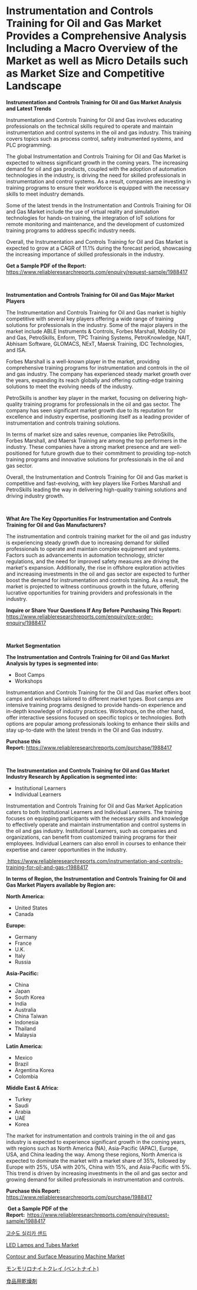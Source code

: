 <p><h1>Instrumentation and Controls Training for Oil and Gas Market Provides a Comprehensive Analysis Including a Macro Overview of the Market as well as Micro Details such as Market Size and Competitive Landscape</h1></p><p><strong>Instrumentation and Controls Training for Oil and Gas Market Analysis and Latest Trends</strong></p>
<p><p>Instrumentation and Controls Training for Oil and Gas involves educating professionals on the technical skills required to operate and maintain instrumentation and control systems in the oil and gas industry. This training covers topics such as process control, safety instrumented systems, and PLC programming.</p><p>The global Instrumentation and Controls Training for Oil and Gas Market is expected to witness significant growth in the coming years. The increasing demand for oil and gas products, coupled with the adoption of automation technologies in the industry, is driving the need for skilled professionals in instrumentation and control systems. As a result, companies are investing in training programs to ensure their workforce is equipped with the necessary skills to meet industry demands.</p><p>Some of the latest trends in the Instrumentation and Controls Training for Oil and Gas Market include the use of virtual reality and simulation technologies for hands-on training, the integration of IoT solutions for remote monitoring and maintenance, and the development of customized training programs to address specific industry needs.</p><p>Overall, the Instrumentation and Controls Training for Oil and Gas Market is expected to grow at a CAGR of 11.1% during the forecast period, showcasing the increasing importance of skilled professionals in the industry.</p></p>
<p><strong>Get a Sample PDF of the Report:&nbsp;</strong> <a href="https://www.reliableresearchreports.com/enquiry/request-sample/1988417">https://www.reliableresearchreports.com/enquiry/request-sample/1988417</a></p>
<p>&nbsp;</p>
<p><strong>Instrumentation and Controls Training for Oil and Gas Major Market Players</strong></p>
<p><p>The Instrumentation and Controls Training for Oil and Gas market is highly competitive with several key players offering a wide range of training solutions for professionals in the industry. Some of the major players in the market include ABLE Instruments & Controls, Forbes Marshall, Mobility Oil and Gas, PetroSkills, Enform, TPC Training Systems, PetroKnowledge, NAIT, Abhisam Software, GLOMACS, NExT, Maersk Training, IDC Technologies, and ISA.</p><p>Forbes Marshall is a well-known player in the market, providing comprehensive training programs for instrumentation and controls in the oil and gas industry. The company has experienced steady market growth over the years, expanding its reach globally and offering cutting-edge training solutions to meet the evolving needs of the industry.</p><p>PetroSkills is another key player in the market, focusing on delivering high-quality training programs for professionals in the oil and gas sector. The company has seen significant market growth due to its reputation for excellence and industry expertise, positioning itself as a leading provider of instrumentation and controls training solutions.</p><p>In terms of market size and sales revenue, companies like PetroSkills, Forbes Marshall, and Maersk Training are among the top performers in the industry. These companies have a strong market presence and are well-positioned for future growth due to their commitment to providing top-notch training programs and innovative solutions for professionals in the oil and gas sector.</p><p>Overall, the Instrumentation and Controls Training for Oil and Gas market is competitive and fast-evolving, with key players like Forbes Marshall and PetroSkills leading the way in delivering high-quality training solutions and driving industry growth.</p></p>
<p>&nbsp;</p>
<p><strong>What Are The Key Opportunities For Instrumentation and Controls Training for Oil and Gas Manufacturers?</strong></p>
<p><p>The instrumentation and controls training market for the oil and gas industry is experiencing steady growth due to increasing demand for skilled professionals to operate and maintain complex equipment and systems. Factors such as advancements in automation technology, stricter regulations, and the need for improved safety measures are driving the market's expansion. Additionally, the rise in offshore exploration activities and increasing investments in the oil and gas sector are expected to further boost the demand for instrumentation and controls training. As a result, the market is projected to witness continuous growth in the future, offering lucrative opportunities for training providers and professionals in the industry.</p></p>
<p><strong>Inquire or Share Your Questions If Any Before Purchasing This Report:</strong> <a href="https://www.reliableresearchreports.com/enquiry/pre-order-enquiry/1988417">https://www.reliableresearchreports.com/enquiry/pre-order-enquiry/1988417</a></p>
<p>&nbsp;</p>
<p><strong>Market Segmentation</strong></p>
<p><strong>The Instrumentation and Controls Training for Oil and Gas Market Analysis by types is segmented into:</strong></p>
<p><ul><li>Boot Camps</li><li>Workshops</li></ul></p>
<p><p>Instrumentation and Controls Training for the Oil and Gas market offers boot camps and workshops tailored to different market types. Boot camps are intensive training programs designed to provide hands-on experience and in-depth knowledge of industry practices. Workshops, on the other hand, offer interactive sessions focused on specific topics or technologies. Both options are popular among professionals looking to enhance their skills and stay up-to-date with the latest trends in the Oil and Gas industry.</p></p>
<p><strong>Purchase this Report:&nbsp;</strong><a href="https://www.reliableresearchreports.com/purchase/1988417">https://www.reliableresearchreports.com/purchase/1988417</a></p>
<p>&nbsp;</p>
<p><strong>The Instrumentation and Controls Training for Oil and Gas Market Industry Research by Application is segmented into:</strong></p>
<p><ul><li>Institutional Learners</li><li>Individual Learners</li></ul></p>
<p><p>Instrumentation and Controls Training for Oil and Gas Market Application caters to both Institutional Learners and Individual Learners. The training focuses on equipping participants with the necessary skills and knowledge to effectively operate and maintain instrumentation and control systems in the oil and gas industry. Institutional Learners, such as companies and organizations, can benefit from customized training programs for their employees. Individual Learners can also enroll in courses to enhance their expertise and career opportunities in the industry.</p></p>
<p><a href="https://www.reliableresearchreports.com/instrumentation-and-controls-training-for-oil-and-gas-r1988417">&nbsp;https://www.reliableresearchreports.com/instrumentation-and-controls-training-for-oil-and-gas-r1988417</a></p>
<p><strong>In terms of Region, the Instrumentation and Controls Training for Oil and Gas Market Players available by Region are:</strong></p>
<p>
    <p> <strong> North America: </strong>
        <ul>
            <li>United States</li>
            <li>Canada</li>
        </ul>
        </p> 
    <p> <strong> Europe: </strong>
        <ul>
            <li>Germany</li>
            <li>France</li>
            <li>U.K.</li>
            <li>Italy</li>
            <li>Russia</li>
        </ul>
        </p> 
    <p> <strong> Asia-Pacific: </strong>
        <ul>
            <li>China</li>
            <li>Japan</li>
            <li>South Korea</li>
            <li>India</li>
            <li>Australia</li>
            <li>China Taiwan</li>
            <li>Indonesia</li>
            <li>Thailand</li>
            <li>Malaysia</li>
        </ul>
        </p> 
    <p> <strong> Latin America: </strong>
        <ul>
            <li>Mexico</li>
            <li>Brazil</li>
            <li>Argentina Korea</li>
            <li>Colombia</li>
        </ul>
        </p> 
    <p> <strong> Middle East & Africa: </strong>
        <ul>
            <li>Turkey</li>
            <li>Saudi</li>
            <li>Arabia</li>
            <li>UAE</li>
            <li>Korea</li>
        </ul>
    </p>
    </p>
<p><p>The market for instrumentation and controls training in the oil and gas industry is expected to experience significant growth in the coming years, with regions such as North America (NA), Asia-Pacific (APAC), Europe, USA, and China leading the way. Among these regions, North America is expected to dominate the market with a market share of 35%, followed by Europe with 25%, USA with 20%, China with 15%, and Asia-Pacific with 5%. This trend is driven by increasing investments in the oil and gas sector and growing demand for skilled professionals in instrumentation and controls.</p></p>
<p><strong>Purchase this Report: </strong><a href="https://www.reliableresearchreports.com/purchase/1988417">https://www.reliableresearchreports.com/purchase/1988417</a></p>
<p>&nbsp;<strong>Get a Sample PDF of the Report:&nbsp;&nbsp;</strong><a href="https://www.reliableresearchreports.com/enquiry/request-sample/1988417">https://www.reliableresearchreports.com/enquiry/request-sample/1988417</a></p>
<p><strong></strong></p>
<p><p><a href="https://github.com/darrellockm3ytan895656/Market-Research-Report-List-2/blob/main/3613977122208.md">고순도 실리카 샌드</a></p><p><a href="https://github.com/faisalayoob601/Market-Research-Report-List-1/blob/main/led-lamps-and-tubes-market.md">LED Lamps and Tubes Market</a></p><p><a href="https://github.com/santosh758595/Market-Research-Report-List-5/blob/main/contour-and-surface-measuring-machine-market.md">Contour and Surface Measuring Machine Market</a></p><p><a href="https://github.com/RodHoppe07/Market-Research-Report-List-2/blob/main/9750761116193.md">モンモリロナイトクレイ (ベントナイト)</a></p><p><a href="https://github.com/laurenreichert/Market-Research-Report-List-2/blob/main/2408601116192.md">食品用乾燥剤</a></p></p>